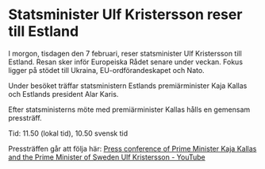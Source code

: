 # Statsminister Ulf Kristersson reser till Estland

I morgon, tisdagen den 7 februari, reser statsminister Ulf Kristersson till Estland. Resan sker inför Europeiska Rådet senare under veckan. Fokus ligger på stödet till Ukraina, EU-ordförandeskapet och Nato.

Under besöket träffar statsministern Estlands premiärminister Kaja Kallas och Estlands president Alar Karis.

Efter statsministerns möte med premiärminister Kallas hålls en gemensam pressträff.

Tid: 11.50 (lokal tid), 10.50 svensk tid

Pressträffen går att följa här: [Press conference of Prime Minister Kaja Kallas and the Prime Minister of Sweden Ulf Kristersson - YouTube](https://www.youtube.com/watch?v=bh_QUAdpaUY "Press conference of Prime Minister Kaja Kallas and the Prime Minister of Sweden Ulf Kristersson")

